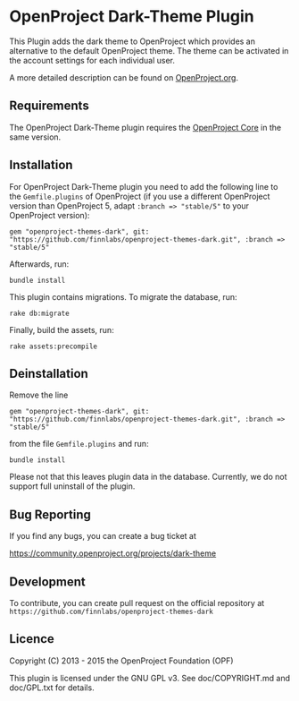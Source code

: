 OpenProject Dark-Theme Plugin
=============================

This Plugin adds the dark theme to OpenProject which provides an alternative to the default OpenProject theme. The theme can be activated in the account settings for each individual user.

A more detailed description can be found on [OpenProject.org](https://community.openproject.org/projects/dark-theme).


Requirements
------------

The OpenProject Dark-Theme plugin requires the [OpenProject Core](https://github.com/opf/openproject/) in the same version.


Installation
------------

For OpenProject Dark-Theme plugin you need to add the following line to the `Gemfile.plugins` of OpenProject (if you use a different OpenProject version than OpenProject 5, adapt `:branch => "stable/5"` to your OpenProject version):

`gem "openproject-themes-dark", git: "https://github.com/finnlabs/openproject-themes-dark.git", :branch => "stable/5"`

Afterwards, run:

`bundle install`

This plugin contains migrations. To migrate the database, run:

`rake db:migrate`

Finally, build the assets, run:

`rake assets:precompile`


Deinstallation
--------------

Remove the line

`gem "openproject-themes-dark", git: "https://github.com/finnlabs/openproject-themes-dark.git", :branch => "stable/5"`

from the file `Gemfile.plugins` and run:

`bundle install`

Please not that this leaves plugin data in the database. Currently, we do not support full uninstall of the plugin.


Bug Reporting
-------------

If you find any bugs, you can create a bug ticket at

https://community.openproject.org/projects/dark-theme


Development
-----------

To contribute, you can create pull request on the official repository at
`https://github.com/finnlabs/openproject-themes-dark`


Licence
-------

Copyright (C) 2013 - 2015 the OpenProject Foundation (OPF)

This plugin is licensed under the GNU GPL v3. See doc/COPYRIGHT.md and doc/GPL.txt for details.

